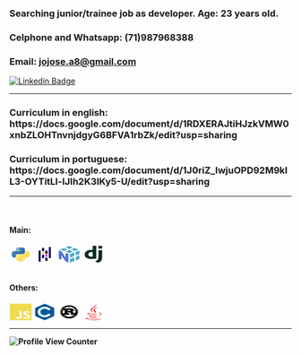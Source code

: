 ### Searching junior/trainee job as developer.  Age: 23 years old.
### Celphone and Whatsapp: (71)987968388<br>
### Email: jojose.a8@gmail.com
[![Linkedin Badge](https://img.shields.io/badge/-LinkedIn-blue?style=flat-square&logo=Linkedin&logoColor=white&link=https://www.linkedin.com/in/jos%C3%A9-antonio-085a2a197/)](https://www.linkedin.com/in/jos%C3%A9-antonio-085a2a197/)

-----------------------------------------------------------------------------------------------------
<h3>Curriculum in english: https://docs.google.com/document/d/1RDXERAJtiHJzkVMW0xnbZLOHTnvnjdgyG6BFVA1rbZk/edit?usp=sharing </h3>

<h3>Curriculum in portuguese: https://docs.google.com/document/d/1J0riZ_IwjuOPD92M9kIL3-OYTitLl-IJIh2K3IKy5-U/edit?usp=sharing </h3>

-----------------------------------------------------------------------------------------------------


<div style="display: inline_block"><br>
  
   <h4>Main: <h4>
   <img align="center" alt="Python" height="30" width="40" src="https://raw.githubusercontent.com/devicons/devicon/master/icons/python/python-original.svg">  
 
   <img align="center" alt="Pandas" height="30" width="40" src="https://raw.githubusercontent.com/devicons/devicon/master/icons/pandas/pandas-original.svg">  
   <img align="center" alt="numpy" height="30" width="40" src="https://raw.githubusercontent.com/devicons/devicon/master/icons/numpy/numpy-original.svg">  
   <img align="center" alt="django" height="30" width="40" src="https://raw.githubusercontent.com/devicons/devicon/master/icons/django/django-plain.svg">
    <br><br>
    <h4>Others: <h4>
  <img align="center" alt="Js" height="30" width="40" src="https://raw.githubusercontent.com/devicons/devicon/master/icons/javascript/javascript-plain.svg">
   <img align="center" alt="c" height="30" width="40" src="https://raw.githubusercontent.com/devicons/devicon/master/icons/c/c-plain.svg">

   <img align="center" alt="rust" height="30" width="40" src="https://raw.githubusercontent.com/devicons/devicon/master/icons/rust/rust-plain.svg">
      
   <img align="center" alt="java" height="30" width="40" src="https://raw.githubusercontent.com/devicons/devicon/master/icons/java/java-plain.svg">


-----------------------------------------------------------------------------------------

![Profile View Counter](https://komarev.com/ghpvc/?username=Tanu-N-Prabhu)
